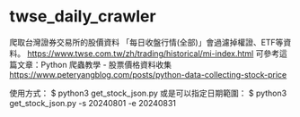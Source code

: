 # twse_daily_crawler

爬取台灣證券交易所的股價資料
「每日收盤行情(全部)」會過濾掉權證、ETF等資料。
https://www.twse.com.tw/zh/trading/historical/mi-index.html
可參考這篇文章：Python 爬蟲教學 - 股票價格資料收集
https://www.peteryangblog.com/posts/python-data-collecting-stock-price

使用方式：
$ python3 get_stock_json.py
或是可以指定日期範圍：
$ python3 get_stock_json.py -s 20240801 -e 20240831